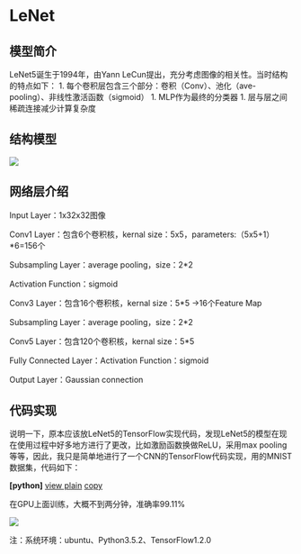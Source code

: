 # LeNet
## 模型简介
LeNet5诞生于1994年，由Yann LeCun提出，充分考虑图像的相关性。当时结构的特点如下：
	1. 每个卷积层包含三个部分：卷积（Conv）、池化（ave-pooling）、非线性激活函数（sigmoid）
	1. MLP作为最终的分类器
	1. 层与层之间稀疏连接减少计算复杂度

## 结构模型

![](http://img.blog.csdn.net/20170627093308794?watermark/2/text/aHR0cDovL2Jsb2cuY3Nkbi5uZXQvcm9ndWVzaXI=/font/5a6L5L2T/fontsize/400/fill/I0JBQkFCMA==/dissolve/70/gravity/Center)

## 网络层介绍

Input Layer：1x32x32图像

Conv1 Layer：包含6个卷积核，kernal size：5x5，parameters:（5x5+1）*6=156个

Subsampling Layer：average pooling，size：2*2

Activation Function：sigmoid

Conv3 Layer：包含16个卷积核，kernal size：5*5  ->16个Feature Map

Subsampling Layer：average pooling，size：2*2

Conv5 Layer：包含120个卷积核，kernal size：5*5

Fully Connected Layer：Activation Function：sigmoid

Output Layer：Gaussian connection

## 代码实现

说明一下，原本应该放LeNet5的TensorFlow实现代码，发现LeNet5的模型在现在使用过程中好多地方进行了更改，比如激励函数换做ReLU，采用max pooling等等，因此，我只是简单地进行了一个CNN的TensorFlow代码实现，用的MNIST数据集，代码如下：

**[python]** [view plain](http://blog.csdn.net/roguesir/article/details/73770448# "view plain") [copy](http://blog.csdn.net/roguesir/article/details/73770448# "copy")

在GPU上面训练，大概不到两分钟，准确率99.11%

![](http://img.blog.csdn.net/20170627112640734?watermark/2/text/aHR0cDovL2Jsb2cuY3Nkbi5uZXQvcm9ndWVzaXI=/font/5a6L5L2T/fontsize/400/fill/I0JBQkFCMA==/dissolve/70/gravity/Center)

注：系统环境：ubuntu、Python3.5.2、TensorFlow1.2.0


